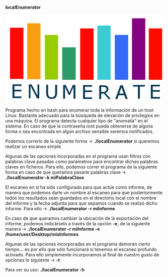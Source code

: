 <b>localEnumerator</b>

![Enumerate](Images/enumerate.png)

Programa hecho en bash para enumerar toda la información de un host Linux. Bastante adecuado para la búsqueda de elevación de privilegios en una máquina. El programa detecta cualquier tipo de "anomalía" en el sistema. En caso de que la contraseña root pueda obtenerse de alguna forma o sea encontrada en algún archivo sensible seremos notificados.

Podemos correrlo de la siguiente forma -> <b>./localEnumerator</b> si queremos realizar un escaneo simple. 

Algunas de las opciones incorporadas en el programa usan filtros con palabras clave pasadas como parámetros para encontrar dichas palabras claves en ficheros. Para ello, podemos correr el programa de la siguiente forma en caso de que queramos pasarle palabras clave -> <b>./localEnumerator -k miPalabraClave</b>

El escaneo en sí ha sido configurado para que actúe como informe, de manera que podemos darle un nombre al escaneo para que posteriormente todos los resultados sean guardados en el directorio local con el nombre del informe y la fecha adjunta para que sepamos cuándo se realizó dicho informe. Para ello -> <b>./localEnumerator -r miInforme</b>

En caso de que queramos cambiar la ubicación de la exportación del informe, podemos indicárselo a través de la opción <b>-e</b>, de la siguiente manera -> <b>./localEnumerator -r miInforme -e /home/user/Desktop/misInformes</b>

Algunas de las opciones incorporadas en el programa demoran cierto tiempo... es por ello que sólo funcionará si tenemos el escaneo profundo activado. Para ello simplemente incorporamos al final de nuestro gusto de opciones lo siguiente -> <b>-t</b>

Para ver su uso: <b>./localEnumerator -h</b>
